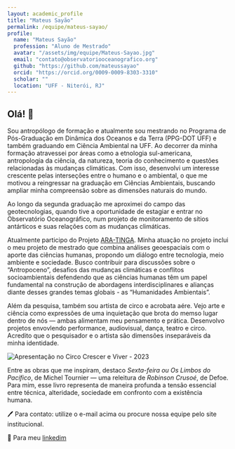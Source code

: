```yaml
---
layout: academic_profile
title: "Mateus Sayão"
permalink: /equipe/mateus-sayao/
profile:
  name: "Mateus Sayão"
  profession: "Aluno de Mestrado"
  avatar: "/assets/img/equipe/Mateus-Sayao.jpg"
  email: "contato@observatoriooceanografico.org"
  github: "https://github.com/mateussayao"
  orcid: "https://orcid.org/0009-0009-8303-3310"
  scholar: ""
  location: "UFF - Niterói, RJ"
---
```


## Olá! 👋

Sou antropólogo de formação e atualmente sou mestrando no Programa de Pós-Graduação em Dinâmica dos Oceanos e da Terra (PPG-DOT UFF) e também graduando em Ciência Ambiental na UFF. Ao decorrer da minha formação atravessei por áreas como a etnologia sul-americana, antropologia da ciência, da natureza, teoria do conhecimento e questões relacionadas às mudanças climáticas. Com isso, desenvolvi um interesse crescente pelas interseções entre o humano e o ambiental, o que me motivou a reingressar na graduação em Ciências Ambientais, buscando ampliar minha compreensão sobre as dimensões naturais do mundo.

Ao longo da segunda graduação me aproximei do campo das geotecnologias, quando tive a oportunidade de estagiar e entrar no Observatório Oceanográfico, num projeto de monitoramento de sítios antárticos e suas relações com as mudanças climáticas.

Atualmente participo do Projeto [ARA-TINGA](https://observatoriooceanografico.org/projetos/projeto-ara-tinga/). Minha atuação no projeto inclui o meu projeto de mestrado que combina análises geoespaciais com o aporte das ciências humanas, propondo um diálogo entre tecnologia, meio ambiente e sociedade. Busco contribuir para discussões sobre o “Antropoceno”, desafios das mudanças climáticas e conflitos socioambientais defendendo que as ciências humanas têm um papel fundamental na construção de abordagens interdisciplinares e alianças diante desses grandes temas globais - as “Humanidades Ambientais”.

Além da pesquisa, também sou artista de circo e acrobata aére. Vejo arte e ciência como expressões de uma inquietação que brota do memso lugar dentro de nós — ambas alimentam meu pensamento e prática. Desenvolvo projetos envovlendo performance, audiovisual, dança, teatro e circo. Acredito que o pesquisador e o artista são dimensões inseparáveis da minha identidade.

![Apresentação no Circo Crescer e Viver - 2023](images/screenshot.png)

Entre as obras que me inspiram, destaco *Sexta-feira ou Os Limbos do Pacífico*, de Michel Tournier — uma releitura de *Robinson Crusoé*, de Defoe. Para mim, esse livro representa de maneira profunda a tensão essencial entre técnica, alteridade, sociedade em confronto com a existência humana.

🖊️ Para contato: utilize o e-mail acima ou procure nossa equipe pelo site institucional.

📎 Para meu  [linkedim](https://www.linkedin.com/in/mateussayao/)

